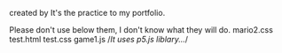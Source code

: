created by <Kunihiro Saito>
It's the practice to my portfolio.

Please don't use below them, I don't know what they will do.
mario2.css
test.html
test.css 
game1.js /*It uses p5.js liblary...*/
